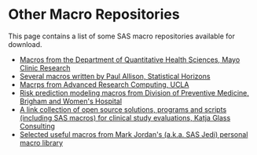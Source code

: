 # Other Macro Repositories

This page contains a list of some SAS macro repositories available for download.

- <a href="https://bioinformaticstools.mayo.edu/?category=20" target="_blank"> Macros from the Department of Quantitative Health Sciences, Mayo Clinic Research </a>
- <a href="https://statisticalhorizons.com/resources/sas-macros/" target="_blank"> Several macros written by Paul Allison, Statistical Horizons </a>
- <a href="https://stats.idre.ucla.edu/sas/sas/macros/" target="_blank"> Macrps from Advanced Research Computing, UCLA </a>
- <a href="https://ncook.bwh.harvard.edu/sas-macros.html" target="_blank"> Risk prediction modeling macros from Division of Preventive Medicine, Brigham and Women's Hospital</a>
- <a href="https://www.glacon.eu/portal/overviewTable.html" target="_blank"> A link collection of open source solutions, programs and scripts (including SAS macros) for clinical study evaluations, Katja Glass Consulting </a>
- <a href="https://github.com/SASJedi/sas-macros" target="_blank"> Selected useful macros from Mark Jordan's (a.k.a. SAS Jedi) personal macro library </a>

